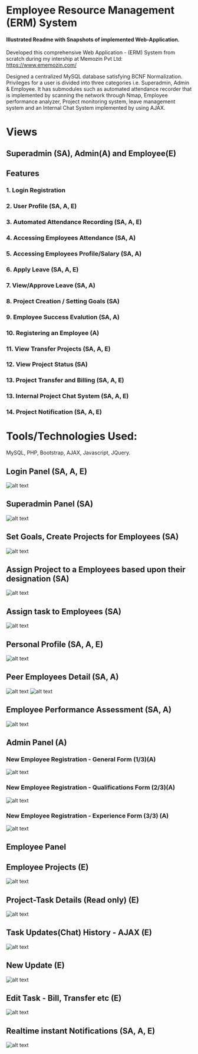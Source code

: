 # Employee Resource Management (ERM) System

#### Illustrated Readme with Snapshots of implemented Web-Application.

Developed this comprehensive Web Application - (ERM) System from scratch during my intership at Memozin Pvt Ltd: https://www.ememozin.com/

Designed a centralized MySQL database satisfying BCNF Normalization.  Privileges for a user is divided into three categories i.e. Superadmin, Admin & Employee.  It has submodules such as automated attendance recorder that is implemented by scanning the network through Nmap, Employee performance analyzer, Project monitoring system, leave management system and an Internal Chat System implemented by using AJAX.

# Views

## Superadmin (SA), Admin(A) and Employee(E)

## Features
### 1. Login Registration
### 2. User Profile (SA, A, E)
### 3. Automated Attendance Recording (SA, A, E)
### 4. Accessing Employees Attendance (SA, A)
### 5. Accessing Employees Profile/Salary (SA, A)
### 6. Apply Leave (SA, A, E)
### 7. View/Approve Leave (SA, A)
### 8. Project Creation / Setting Goals (SA)
### 9. Employee Success Evalution (SA, A)
### 10. Registering an Employee (A)
### 11. View Transfer Projects (SA, A, E)
### 12. View Project Status (SA)
### 13. Project Transfer and Billing (SA, A, E)
### 13. Internal Project Chat System (SA, A, E)
### 14. Project Notification (SA, A, E)

# Tools/Technologies Used: 
MySQL, PHP, Bootstrap, AJAX, Javascript, JQuery.

## Login Panel (SA, A, E)
![alt text](https://raw.githubusercontent.com/newtein/erm/master/UI_Images/FireShot%20Capture%20004%20-%20Kiosk%20-%20http___localhost_memozin_.png)
## Superadmin Panel (SA)
![alt text](https://raw.githubusercontent.com/newtein/erm/master/UI_Images/FireShot%20Capture%20005%20-%20Kiosk%20-%20http___localhost_memozin_.png)

## Set Goals, Create Projects for Employees (SA)
![alt text](https://raw.githubusercontent.com/newtein/erm/master/UI_Images/FireShot%20Capture%20006%20-%20%20-%20http___localhost_memozin_setgoals.png)

## Assign Project to a Employees based upon their designation (SA)

![alt text](https://raw.githubusercontent.com/newtein/erm/master/UI_Images/FireShot%20Capture%20008%20-%20%20-%20http___localhost_memozin_setgoals.php.png)


## Assign task to Employees (SA)
![alt text](https://raw.githubusercontent.com/newtein/erm/master/UI_Images/FireShot%20Capture%20009%20-%20%20-%20http___localhost_memozin_assigntask.png)

## Personal Profile (SA, A, E)
![alt text](https://raw.githubusercontent.com/newtein/erm/master/UI_Images/FireShot%20Capture%20010%20-%20%20-%20http___localhost_memozin_user_profile.png)
## Peer Employees Detail (SA, A)

![alt text](https://raw.githubusercontent.com/newtein/erm/master/UI_Images/FireShot%20Capture%20011%20-%20%20-%20http___localhost_memozin_empdetail.png)
![alt text](https://raw.githubusercontent.com/newtein/erm/master/UI_Images/FireShot%20Capture%20012%20-%20%20-%20http___localhost_memozin_empdetail.png)
## Employee Performance Assessment (SA, A)

![alt text](https://raw.githubusercontent.com/newtein/erm/master/UI_Images/FireShot%20Capture%20014%20-%20%20-%20http___localhost_memozin_EmpAssmt.png)
## Admin Panel (A)
### New Employee Registration - General Form (1/3)(A)
![alt text](https://raw.githubusercontent.com/newtein/erm/master/UI_Images/FireShot%20Capture%20015%20-%20%20-%20http___localhost_memozin_adminpanel.png)
### New Employee Registration - Qualifications Form (2/3)(A)
![alt text](https://raw.githubusercontent.com/newtein/erm/master/UI_Images/FireShot%20Capture%20016%20-%20%20-%20http___localhost_memozin_adminpanel.png)
### New Employee Registration - Experience Form (3/3) (A)
![alt text](https://raw.githubusercontent.com/newtein/erm/master/UI_Images/FireShot%20Capture%20017%20-%20%20-%20http___localhost_memozin_adminpanel.png)

## Employee Panel
## Employee Projects (E)
![alt text](https://raw.githubusercontent.com/newtein/erm/master/UI_Images/FireShot%20Capture%20018%20-%20%20-%20http___localhost_memozin_myprojects.png)
## Project-Task Details (Read only) (E)
![alt text](https://raw.githubusercontent.com/newtein/erm/master/UI_Images/FireShot%20Capture%20020%20-%20%20-%20http___localhost_memozin_myprojects.png)
## Task Updates(Chat) History - AJAX (E)
![alt text](https://raw.githubusercontent.com/newtein/erm/master/UI_Images/FireShot%20Capture%20021%20-%20%20-%20http___localhost_memozin_myprojects.png)
## New Update (E)
![alt text](https://raw.githubusercontent.com/newtein/erm/master/UI_Images/FireShot%20Capture%20022%20-%20%20-%20http___localhost_memozin_myprojects.png)
## Edit Task - Bill, Transfer etc (E)
![alt text](https://raw.githubusercontent.com/newtein/erm/master/UI_Images/FireShot%20Capture%20023%20-%20%20-%20http___localhost_memozin_myprojects.png)
## Realtime instant Notifications (SA, A, E)
![alt text](https://raw.githubusercontent.com/newtein/erm/master/UI_Images/FireShot%20Capture%20024%20-%20%20-%20http___localhost_memozin_myprojects.png)









